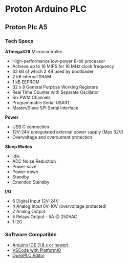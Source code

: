 # Proton Arduino PLC

## Proton Plc A5 

### Tech Specs

**ATmega328** Microcontroller  
- High-performance low-power 8-bit processor
- Achieve up to 16 MIPS for 16 MHz clock frequency
- 32 kB of which 2 KB used by bootloader
- 2 kB internal SRAM
- 1 kB EEPROM
- 32 x 8 General Purpose Working Registers
- Real Time Counter with Separate Oscillator
- Six PWM Channels
- Programmable Serial USART
- Master/Slave SPI Serial Interface

**Power**  
- USB C connection
- 12V-24V unregulated external power supply (Max 32V)
- Overvoltage and overcurrent protection

**Sleep Modes**  
- Idle
- ADC Noise Reduction
- Power-save
- Power-down
- Standby
- Extended Standby

**I/O**  
- 6 Digital Input 12V-24V
- 4 Analog Input 0V-10V (overvoltage protected)
- 2 Analog Output
- 5 Relays Output - 5A @ 250VAC 
- 1 I2C 

### Software Compatible

* [Arduino IDE (1.8.x or newer)](Using-with-Arduino-IDE.md)
* [VSCode with PlatformIO](Using-with-Vscode-and-Platformio.md)
* [OpenPLC Editor](Using-with-OpenPLC.md)
